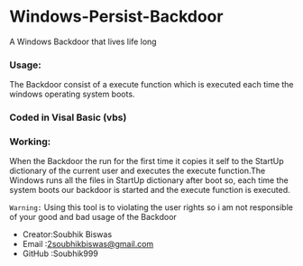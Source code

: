 # Windows-Persist-Backdoor
A Windows Backdoor that lives life long

### Usage:
The Backdoor consist of a execute function which is executed each time the windows operating system boots.

### Coded in Visal Basic (vbs)

### Working:
When the Backdoor the run for the first time it copies it self to the StartUp dictionary of the current user and executes the execute function.The Windows runs all the files in StartUp dictionary after boot so, each time the system boots our backdoor is started and the execute function is executed.

`Warning:`
Using this tool is to violating the user rights so i am not responsible of your good and bad usage of the Backdoor

* Creator:Soubhik Biswas
* Email  :2soubhikbiswas@gmail.com
* GitHub :Soubhik999
